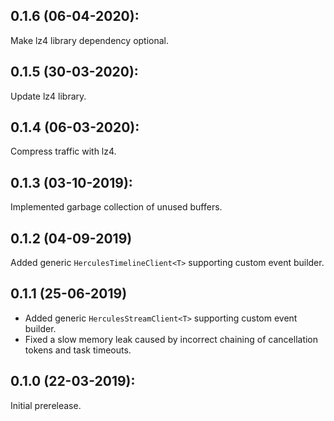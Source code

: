 ## 0.1.6 (06-04-2020):

Make lz4 library dependency optional.

## 0.1.5 (30-03-2020):

Update lz4 library.

## 0.1.4 (06-03-2020):

Compress traffic with lz4.

## 0.1.3 (03-10-2019):

Implemented garbage collection of unused buffers.

## 0.1.2 (04-09-2019)

Added generic `HerculesTimelineClient<T>` supporting custom event builder.

## 0.1.1 (25-06-2019)

- Added generic `HerculesStreamClient<T>` supporting custom event builder.
- Fixed a slow memory leak caused by incorrect chaining of cancellation tokens and task timeouts.

## 0.1.0 (22-03-2019): 

Initial prerelease.
